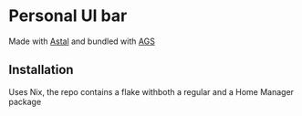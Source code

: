 # Personal UI bar

Made with [Astal](https://github.com/aylur/ags) and bundled with [AGS](https://github.com/aylur/astal)

## Installation

Uses Nix, the repo contains a flake withboth a regular and a Home Manager package
